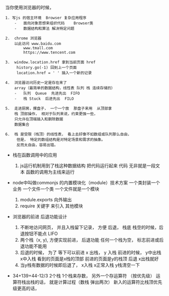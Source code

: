 当你使用浏览器的时候， 

    1. 写js 的宿主环境  Browser 复杂应用程序
        -   面向对象思想来组织代码    Browser类
        -   数据结构和算法 解决特定问题

    2.  chrome 浏览器
        以此访问 www.baidu.com
            www.tmall.com
            https://www.tencent.com

    3.  window.location.href 拿到当前页面 href
         history.go(-1) 回到上一个页面
         location.href = ' ' 插入一个新的记录

    4.  浏览器访问历史一定是存在来了
        array（最简单的数据结构，线性表 队列 栈 连续存储的）
        -   队列  Queue  先进先出  FIFO 
        -   栈 Stuck  后进先出  FILO

    5.  走进厨房，摞盘子， 一个一个放  那盘子来用  从顶部拿
        栈 顶部操作， 相对于队列来说，约束更强一些， 
        只允许在顶端插入和删除数据  
        数据集合

    6.  栈 是受限（栈顶）的线性表， 看上去好像不如数组或队列那么自由，
         但是， 特定的数组结构是对特定场景和需求的抽象。
         反而太自由，容易出错。
    
-   栈在函数调用中的应用
      1. js运行机制用到了栈这种数据结构
            把代码运行起来
            代码  无非就是一段文本
            函数的调用为主线来运行

-   node中叫做commonjs 的内置模块化（module）技术方案
     一个类封装一个业务 一个文件一个类  一个文件就是一个模块
     1. module.exports 向外输出
     2. require 关键字 来引入 其他模块

-   浏览器的前进  后退功能设计
     1. 不断地访问网页， 并且入栈留下记录， 方便 后退， 栈底
         栈空的时候，后退按钮不能点  LIFO
     2. 两个栈（x, y), 方便实现前进， 后退功能
         任何一个栈为空， 标志前进或后退功能不能用
     3. 后退的时候， 为了  等下可以前进  x 出栈， y 入栈
         前进的时候， y中出栈 x中入栈
         看到的页面是x栈的顶部
         前进的页面是y的栈顶
         后退 x出栈就好
     4. 当y栈有数据的时候即后退了， x入栈 
         x正常入栈 y栈清空一下

-   34+139+44-12/3
        2个栈
        1个栈来存数， 另外一个存运算符 （按优先级）
        运算符栈出栈的话， 就是计算过程（数栈 弹出两次）
        新入的运算符比栈顶优先级更高的话， 

